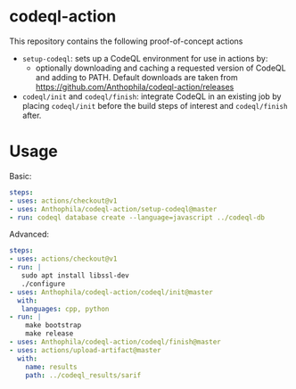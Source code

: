 # codeql-action

This repository contains the following proof-of-concept actions
* `setup-codeql`: sets up a CodeQL environment for use in actions by:
  - optionally downloading and caching a requested version of CodeQL and adding to PATH.
    Default downloads are taken from https://github.com/Anthophila/codeql-action/releases
* `codeql/init` and `codeql/finish`: integrate CodeQL in an existing job by placing `codeql/init` before
   the build steps of interest and `codeql/finish` after.
 
# Usage

Basic:
```yaml
steps:
- uses: actions/checkout@v1
- uses: Anthophila/codeql-action/setup-codeql@master
- run: codeql database create --language=javascript ../codeql-db
```

Advanced:
```yaml
steps:
- uses: actions/checkout@v1
- run: |
   sudo apt install libssl-dev
   ./configure
- uses: Anthophila/codeql-action/codeql/init@master
  with:
   languages: cpp, python
- run: |
    make bootstrap
    make release
- uses: Anthophila/codeql-action/codeql/finish@master
- uses: actions/upload-artifact@master
  with:
    name: results
    path: ../codeql_results/sarif

```
